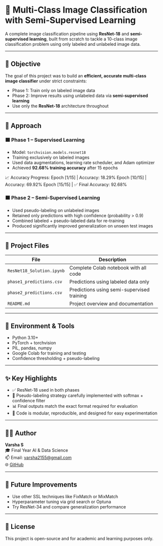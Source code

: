 # 🧠 Multi-Class Image Classification with Semi-Supervised Learning

A complete image classification pipeline using **ResNet-18** and **semi-supervised learning**, built from scratch to tackle a 10-class image classification problem using only labeled and unlabeled image data.

---

## 📌 Objective

The goal of this project was to build an **efficient, accurate multi-class image classifier** under strict constraints:

- Phase 1: Train only on labeled image data
- Phase 2: Improve results using unlabeled data via **semi-supervised learning**
- Use only the **ResNet-18** architecture throughout
---

## 🧠 Approach

### 🟦 Phase 1 – Supervised Learning
- Model: `torchvision.models.resnet18`
- Training exclusively on labeled images
- Used data augmentations, learning rate scheduler, and Adam optimizer
- Achieved **92.68% training accuracy** after 15 epochs

📈 Accuracy Progress:
Epoch [1/15] | Accuracy: 18.29%
Epoch [10/15] | Accuracy: 69.92%
Epoch [15/15] | ✅ Final Accuracy: 92.68%


### 🟧 Phase 2 – Semi-Supervised Learning
- Used pseudo-labeling on unlabeled images
- Retained only predictions with high confidence (probability > 0.9)
- Combined labeled + pseudo-labeled data for re-training
- Produced significantly improved generalization on unseen test images

---

## 📂 Project Files

| File                          | Description                                |
|------------------------------|--------------------------------------------|
| `ResNet18_Solution.ipynb`    | Complete Colab notebook with all code      |
| `phase1_predictions.csv`     | Predictions using labeled data only        |
| `phase2_predictions.csv`     | Predictions using semi-supervised training |
| `README.md`                  | Project overview and documentation         |

---

## 🔧 Environment & Tools

- Python 3.10+
- PyTorch + torchvision
- PIL, pandas, numpy
- Google Colab for training and testing
- Confidence thresholding + pseudo-labeling

---

## ✨ Key Highlights

- ✅ ResNet-18 used in both phases
- 🧠 Pseudo-labeling strategy carefully implemented with softmax + confidence filter
- 📊 Final outputs match the exact format required for evaluation
- 🧹 Code is modular, reproducible, and designed for easy experimentation

---

## 🙋‍♀️ Author

**Varsha S**  
🎓 Final Year AI & Data Science  
📫 Email: varsha2155@gmail.com  
🌐 [GitHub](https://github.com/varsha2155)  

---

## 📁 Future Improvements

- Use other SSL techniques like FixMatch or MixMatch
- Hyperparameter tuning via grid search or Optuna
- Try ResNet-34 and compare generalization performance

---

## 📝 License

This project is open-source and for academic and learning purposes only.

